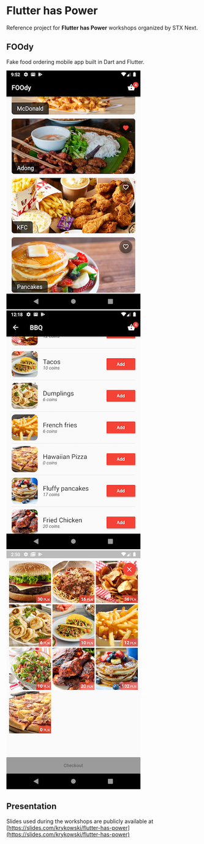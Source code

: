 # Flutter has Power

Reference project for **Flutter has Power** workshops organized by STX Next. 

## FOOdy

Fake food ordering mobile app built in Dart and Flutter.

![Home](/screenshots/home.png?raw=true)
![Detail](/screenshots/detail.png?raw=true)
![Cart](/screenshots/cart.png?raw=true)

## Presentation

Slides used during the workshops are publicly available at [https://slides.com/krykowski/flutter-has-power](https://slides.com/krykowski/flutter-has-power)
